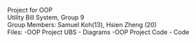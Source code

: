 Project for OOP 
\
Utility Bill System, Group 9 
\
Group Members: 
Samuel Koh(13), Hsien Zheng (20)
\
Files:
\-OOP Project UBS - Diagrams
\-OOP Project Code - Code
